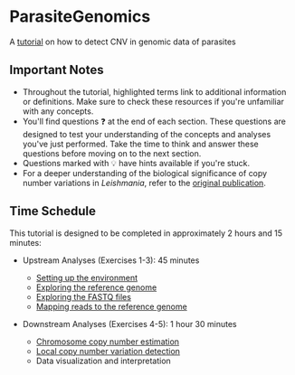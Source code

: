 # ParasiteGenomics
A [tutorial](https://github.com/GeertsManon/ParasiteGenomics/wiki) on how to detect CNV in genomic data of parasites


## Important Notes

- Throughout the tutorial, highlighted terms link to additional information or definitions. Make sure to check these resources if you're unfamiliar with any concepts.
- You'll find questions ❓ at the end of each section. These questions are designed to test your understanding of the concepts and analyses you've just performed. Take the time to think and answer these questions before moving on to the next section.
- Questions marked with 💡 have hints available if you're stuck.
- For a deeper understanding of the biological significance of copy number variations in _Leishmania_, refer to the [original publication](https://www.pnas.org/doi/full/10.1073/pnas.1920136117).

## Time Schedule



This tutorial is designed to be completed in approximately 2 hours and 15 minutes:

- Upstream Analyses (Exercises 1-3): 45 minutes

  - [Setting up the environment](https://github.com/GeertsManon/ParasiteGenomics/wiki/Introduction)
  - [Exploring the reference genome](https://github.com/GeertsManon/ParasiteGenomics/wiki/Exercise-1:-Exploring-the-reference-genome)
  - [Exploring the FASTQ files](https://github.com/GeertsManon/ParasiteGenomics/wiki/Exercise-2:-Exploring-the-FASTQ-files)
  - [Mapping reads to the reference genome](https://github.com/GeertsManon/ParasiteGenomics/wiki/Exercise-3:-Mapping-reads-to-the-genome-using-BWA)


- Downstream Analyses (Exercises 4-5): 1 hour 30 minutes

  - [Chromosome copy number estimation](https://github.com/GeertsManon/ParasiteGenomics/wiki/Exercise-4:-Estimating-chromosome-copy-number-variations)
  - [Local copy number variation detection](https://github.com/GeertsManon/ParasiteGenomics/wiki/Exercise-5:-Estimating-local-copy-number-variations)
  - Data visualization and interpretation

